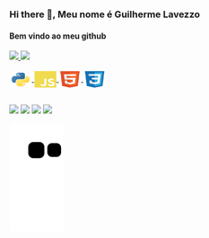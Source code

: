 ### Hi there 👋, Meu nome é Guilherme Lavezzo
#### Bem vindo ao meu github

<div>
  <a href="https://github.com/Godofin">
  <img height="180em" src="https://github-readme-stats.vercel.app/api?username=Godofin&show_icons=true&theme=hacker&include_all_commits=true&count_private=true"/>
  <img height="180em" src="https://github-readme-stats.vercel.app/api/top-langs/?username=Godofin&layout=compact&langs_count=16&theme=hacker"/>
<div>
<div style="display: inline_block"><br>
  <img align="center" alt="Rafa-Python" height="30" width="40" src="https://raw.githubusercontent.com/devicons/devicon/master/icons/python/python-original.svg">
  <img align="center" alt="Rafa-Js" height="30" width="40" src="https://raw.githubusercontent.com/devicons/devicon/master/icons/javascript/javascript-plain.svg">
  <img align="center" alt="Rafa-HTML" height="30" width="40" src="https://raw.githubusercontent.com/devicons/devicon/master/icons/html5/html5-original.svg">
  <img align="center" alt="Rafa-CSS" height="30" width="40" src="https://raw.githubusercontent.com/devicons/devicon/master/icons/css3/css3-original.svg">
</div>

   ##
 
<div> 
  <a href="https://www.instagram.com/nerd_dev/" target="_blank"><img src="https://img.shields.io/badge/-Instagram-%23E4405F?style=for-the-badge&logo=instagram&logoColor=white" target="_blank"></a>
  <a href = "mailto: guilherm909088@gmail.com"><img src="https://img.shields.io/badge/-Gmail-%23333?style=for-the-badge&logo=gmail&logoColor=white" target="_blank"></a>
  <a href="https://www.linkedin.com/in/guilherme-henrique-lavezzo-ads/" target="_blank"><img src="https://img.shields.io/badge/-LinkedIn-%230077B5?style=for-the-badge&logo=linkedin&logoColor=white" target="_blank"></a> 
  <a href="https://guilhermelavezzo.blogspot.com/" target="_blank"><img src="https://img.shields.io/badge/Blogger-FF5722?style=for-the-badge&logo=blogger&logoColor=white" target="_blank"></a> 

![Snake animation](https://github.com/Godofin/Godofin/blob/output/github-contribution-grid-snake.svg)

